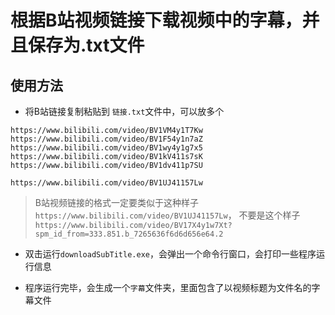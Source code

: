 # 根据B站视频链接下载视频中的字幕，并且保存为.txt文件

## 使用方法
- 将B站链接复制粘贴到 ```链接.txt```文件中，可以放多个
```
https://www.bilibili.com/video/BV1VM4y1T7Kw
https://www.bilibili.com/video/BV1F54y1n7aZ
https://www.bilibili.com/video/BV1wy4y1g7x5
https://www.bilibili.com/video/BV1kV411s7sK
https://www.bilibili.com/video/BV1dv411p7SU

https://www.bilibili.com/video/BV1UJ41157Lw
```

> B站视频链接的格式一定要类似于这种样子```https://www.bilibili.com/video/BV1UJ41157Lw```， 
> 不要是这个样子```https://www.bilibili.com/video/BV17X4y1w7Xt?spm_id_from=333.851.b_7265636f6d6d656e64.2```

- 双击运行```downloadSubTitle.exe```，会弹出一个命令行窗口，会打印一些程序运行信息

- 程序运行完毕，会生成一个```字幕```文件夹，里面包含了以视频标题为文件名的字幕文件
